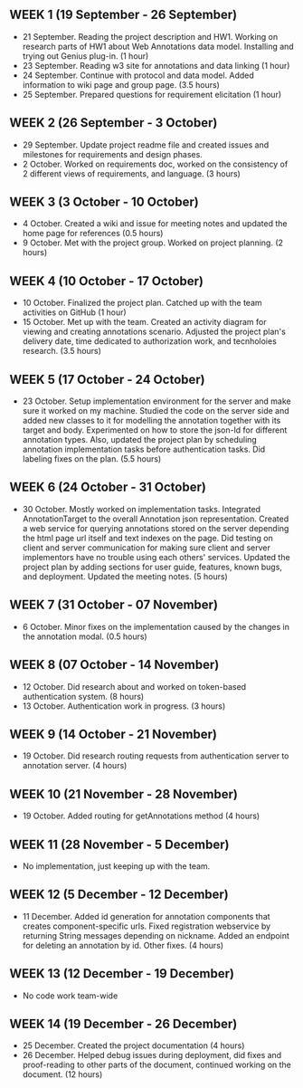 ## WEEK 1 (19 September - 26 September)
* 21 September. Reading the project description and HW1. Working on research parts of HW1 about Web Annotations data model. Installing and trying out Genius plug-in. (1 hour) 
* 23 September. Reading w3 site for annotations and data linking (1 hour)
* 24 September. Continue with protocol and data model. Added information to wiki page and group page. (3.5 hours) 
* 25 September. Prepared questions for requirement elicitation (1 hour)

## WEEK 2 (26 September - 3 October)
* 29 September. Update project readme file and created issues and milestones for requirements and design phases.
* 2 October. Worked on requirements doc, worked on the consistency of 2 different views of requirements, and language. (3 hours)

## WEEK 3 (3 October - 10 October)
* 4 October. Created a wiki and issue for meeting notes and updated the home page for references (0.5 hours)
* 9 October. Met with the project group. Worked on project planning. (2 hours)

## WEEK 4 (10 October - 17 October)
* 10 October. Finalized the project plan. Catched up with the team activities on GitHub (1 hour)
* 15 October. Met up with the team. Created an activity diagram for viewing and creating annotations scenario. Adjusted the project plan's delivery date, time dedicated to authorization work, and tecnholoies research. (3.5 hours)

## WEEK 5 (17 October - 24 October)
* 23 October. Setup implementation environment for the server and make sure it worked on my machine. Studied the code on the server side and added new classes to it for modelling the annotation together with its target and body. Experimented on how to store the json-ld for different annotation types. Also, updated the project plan by scheduling annotation implementation tasks before authentication tasks. Did labeling fixes on the plan. (5.5 hours)

## WEEK 6 (24 October - 31 October)
* 30 October. Mostly worked on implementation tasks. Integrated AnnotationTarget to the overall Annotation json representation. Created a web service for querying annotations stored on the server depending the html page url itself and text indexes on the page. Did testing on client and server communication for making sure client and server implementors have no trouble using each others' services. Updated the project plan by adding sections for user guide, features, known bugs, and deployment. Updated the meeting notes. (5 hours)

## WEEK 7 (31 October - 07 November)
* 6 October. Minor fixes on the implementation caused by the changes in the annotation modal. (0.5 hours)

## WEEK 8 (07 October - 14 November)
* 12 October. Did research about and worked on token-based authentication system. (8 hours)
* 13 October. Authentication work in progress. (3 hours)

## WEEK 9 (14 October - 21 November)
* 19 October. Did research routing requests from authentication server to annotation server. (4 hours)

## WEEK 10 (21 November - 28 November)
* 19 October. Added routing for getAnnotations method (4 hours)

## WEEK 11 (28 November - 5 December)
* No implementation, just keeping up with the team.

## WEEK 12 (5 December - 12 December)
* 11 December. Added id generation for annotation components that creates component-specific urls. Fixed registration webservice by returning String messages depending on nickname. Added an endpoint for deleting an annotation by id. Other fixes. (4 hours)

## WEEK 13 (12 December - 19 December)
* No code work team-wide

## WEEK 14 (19 December - 26 December)
* 25 December. Created the project documentation (4 hours)
* 26 December. Helped debug issues during deployment, did fixes and proof-reading to other parts of the document, continued working on the document. (12 hours)